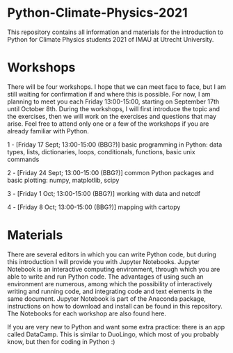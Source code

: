 # Python-Climate-Physics-2021
This repository contains all information and materials for the introduction to Python for Climate Physics students 2021 of IMAU at Utrecht University. 

# Workshops
There will be four workshops. I hope that we can meet face to face, but I am still waiting for confirmation if and where this is possible. 
For now, I am planning to meet you each Friday 13:00-15:00, starting on September 17th until October 8th. 
During the workshops, I will first introduce the topic and the exercises, then we will work on the exercises and questions that may arise. Feel free to attend only
one or a few of the workshops if you are already familiar with Python.

1 - [Friday 17 Sept; 13:00-15:00 (BBG?)] basic programming in Python: data types, lists, dictionaries, loops, conditionals, functions, basic unix commands

2 - [Friday 24 Sept; 13:00-15:00 (BBG?)] common Python packages and basic plotting: numpy, matplotlib, scipy

3 - [Friday 1 Oct; 13:00-15:00 (BBG?)] working with data and netcdf 

4 - [Friday 8 Oct; 13:00-15:00 (BBG?)] mapping with cartopy

# Materials
There are several editors in which you can write Python code, but during this introduction I will provide you with Jupyter Notebooks. 
Jupyter Notebook is an interactive computing environment, through which you are able to write and run Python code. The advantages of using 
such an environment are numerous, among which the possibility of interactively writing and running code, and integrating code and text elements 
in the same document. Jupyter Notebook is part of the Anaconda package, instructions on how to download and install can be found in this repository. The Notebooks for each workshop are also found here.

If you are very new to Python and want some extra practice: there is an app called DataCamp. This is similar to DuoLingo, which most of you probably know, 
but then for coding in Python :)

